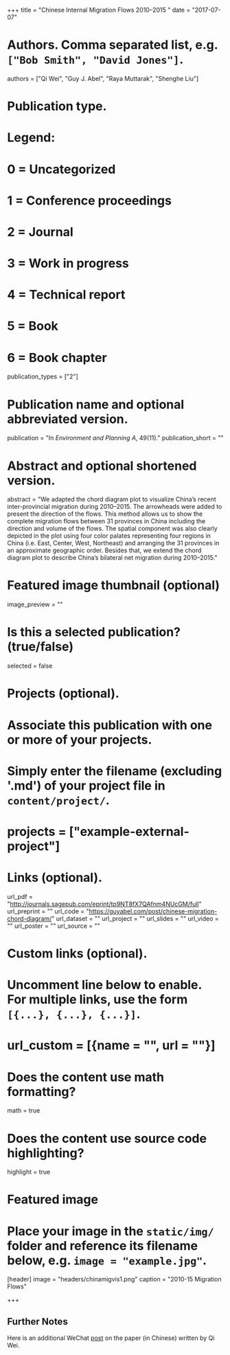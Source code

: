 +++
title = "Chinese Internal Migration Flows 2010–2015 "
date = "2017-07-07"

# Authors. Comma separated list, e.g. `["Bob Smith", "David Jones"]`.
authors = ["Qi Wei", "Guy J. Abel", "Raya Muttarak", "Shenghe Liu"]

# Publication type.
# Legend:
# 0 = Uncategorized
# 1 = Conference proceedings
# 2 = Journal
# 3 = Work in progress
# 4 = Technical report
# 5 = Book
# 6 = Book chapter
publication_types = ["2"]

# Publication name and optional abbreviated version.
publication = "In *Environment and Planning A*, 49(11)."
publication_short = ""

# Abstract and optional shortened version.
abstract = "We adapted the chord diagram plot to visualize China’s recent inter-provincial migration during 2010–2015. The arrowheads were added to present the direction of the flows. This method allows us to show the complete migration flows between 31 provinces in China including the direction and volume of the flows. The spatial component was also clearly depicted in the plot using four color palates representing four regions in China (i.e. East, Center, West, Northeast) and arranging the 31 provinces in an approximate geographic order. Besides that, we extend the chord diagram plot to describe China’s bilateral net migration during 2010–2015."

# Featured image thumbnail (optional)
image_preview = ""

# Is this a selected publication? (true/false)
selected = false

# Projects (optional).
#   Associate this publication with one or more of your projects.
#   Simply enter the filename (excluding '.md') of your project file in `content/project/`.
# projects = ["example-external-project"]

# Links (optional).
url_pdf = "http://journals.sagepub.com/eprint/tp9NT8fX7QAfnm4NUcGM/full"
url_preprint = ""
url_code = "https://guyabel.com/post/chinese-migration-chord-diagram/"
url_dataset = ""
url_project = ""
url_slides = ""
url_video = ""
url_poster = ""
url_source = ""

# Custom links (optional).
#   Uncomment line below to enable. For multiple links, use the form `[{...}, {...}, {...}]`.
# url_custom = [{name = "", url = ""}]

# Does the content use math formatting?
math = true

# Does the content use source code highlighting?
highlight = true

# Featured image
# Place your image in the `static/img/` folder and reference its filename below, e.g. `image = "example.jpg"`.
[header]
image = "headers/chinamigvis1.png"
caption = "2010-15 Migration Flows"

+++

## Further Notes

Here is an additional WeChat [post](http://mp.weixin.qq.com/s/gmv5iiJ5L-uNyI6vlGOhQA) on the paper (in Chinese) written by Qi Wei.
